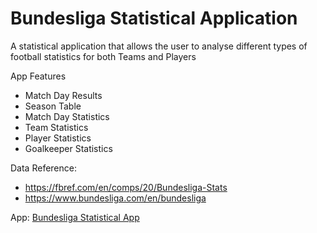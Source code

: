 # Bundesliga Statistical Application

A statistical application that allows the user to analyse different types of football statistics for 
both Teams and Players

App Features

- Match Day Results
- Season Table
- Match Day Statistics
- Team Statistics
- Player Statistics
- Goalkeeper Statistics

Data Reference:
- https://fbref.com/en/comps/20/Bundesliga-Stats
- https://www.bundesliga.com/en/bundesliga

App: [Bundesliga Statistical App](https://bundesliga-stats.streamlit.app)
